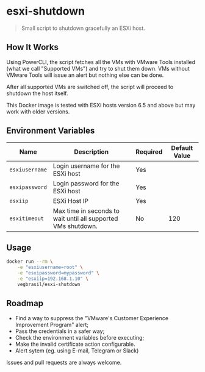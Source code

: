 # esxi-shutdown

> Small script to shutdown gracefully an ESXi host.

## How It Works

Using PowerCLI, the script fetches all the VMs with VMware Tools installed (what we call "Supported VMs") and try to shut them down. VMs without VMware Tools will issue an alert but nothing else can be done.

After all supported VMs are switched off, the script will proceed to shutdown the host itself.

This Docker image is tested with ESXi hosts version 6.5 and above but may work with older versions.

## Environment Variables

| Name           | Description                                                   | Required | Default Value |
|----------------|---------------------------------------------------------------|----------|---------------|
| `esxiusername` | Login username for the ESXi host                              | Yes      |               |
| `esxipassword` | Login password for the ESXi host                              | Yes      |               |
| `esxiip`       | ESXi Host IP                                                  | Yes      |               |
| `esxitimeout`  | Max time in seconds to wait until all supported VMs shutdown. | No       | 120           |

## Usage

```bash
docker run --rm \
    -e "esxiusername=root" \
    -e "esxipassword=mypassword" \
    -e "esxiip=192.168.1.10" \
    vegbrasil/esxi-shutdown
```

## Roadmap

* Find a way to suppress the "VMware's Customer Experience Improvement Program" alert;
* Pass the credentials in a safer way;
* Check the environment variables before executing;
* Make the invalid certificate action configurable.
* Alert sytem (eg. using E-mail, Telegram or Slack)

Issues and pull requests are always welcome.
